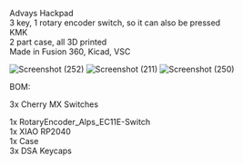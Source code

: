 Advays Hackpad  
3 key, 1 rotary encoder switch, so it can also be pressed  
KMK  
2 part case, all 3D printed  
Made in Fusion 360, Kicad, VSC  

![Screenshot (252)](https://github.com/user-attachments/assets/4f8544a8-6943-4f50-910d-9b8732bb9db0)
![Screenshot (211)](https://github.com/user-attachments/assets/dc4803df-a6a6-42e9-a5b6-a656f33ea95b)
![Screenshot (250)](https://github.com/user-attachments/assets/a9ab1436-2a1a-4961-b822-60ec5be5d3d3)


BOM:  
 
3x Cherry MX Switches  

1x RotaryEncoder_Alps_EC11E-Switch  
1x XIAO RP2040  
1x Case  
3x DSA Keycaps  


